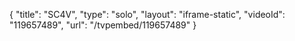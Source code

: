{
    "title": "SC4V",
    "type": "solo",
    "layout": "iframe-static",
    "videoId": "119657489",
    "url": "\/tvpembed\/119657489"
}